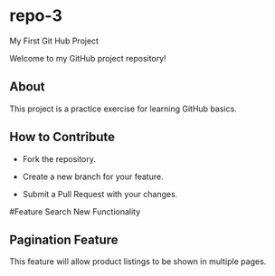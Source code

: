 # repo-3
My First Git Hub Project 

Welcome to my GitHub project repository! 

## About 

This project is a practice exercise for learning GitHub basics. 

## How to Contribute 

- Fork the repository. 

- Create a new branch for your feature. 

- Submit a Pull Request with your changes.  

#Feature Search
New Functionality 

## Pagination Feature
This feature will allow product listings to be shown in multiple pages.
